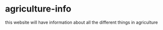 # agriculture-info
this website will have information about all the different things in agriculture
